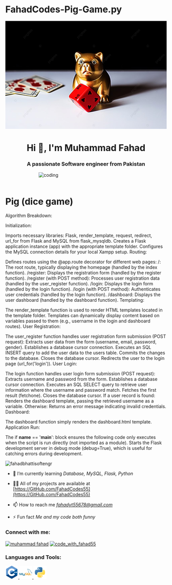# FahadCodes-Pig-Game.py
![logo](https://github.com/FahadCodes55/FahadCodes-Pig-Game.py/blob/main/Pig%20Game.jpg)

<h1 align="center">Hi 👋, I'm Muhammad Fahad</h1>
<h3 align="center">A passionate Software engineer from Pakistan</h3>

<img align="right" alt="coding" width="400" src="https://user-images.githubusercontent.com/55389276/140866485-8fb1c876-9a8f-4d6a-98dc-08c4981eaf70.gif">
<br></br>
<h1>Pig (dice game)</h1>

<p>Algorithm Breakdown:

Initialization:

Imports necessary libraries: Flask, render_template, request, redirect, url_for from Flask and MySQL from flask_mysqldb.
Creates a Flask application instance (app) with the appropriate template folder.
Configures the MySQL connection details for your local Xampp setup.
Routing:

Defines routes using the @app.route decorator for different web pages:
/: The root route, typically displaying the homepage (handled by the index function).
/register: Displays the registration form (handled by the register function).
/register (with POST method): Processes user registration data (handled by the user_register function).
/login: Displays the login form (handled by the login function).
/login (with POST method): Authenticates user credentials (handled by the login function).
/dashboard: Displays the user dashboard (handled by the dashboard function).
Templating:

The render_template function is used to render HTML templates located in the template folder.
Templates can dynamically display content based on variables passed to them (e.g., username in the login and dashboard routes).
User Registration:

The user_register function handles user registration form submission (POST request):
Extracts user data from the form (username, email, password, gender).
Establishes a database cursor connection.
Executes an SQL INSERT query to add the user data to the users table.
Commits the changes to the database.
Closes the database cursor.
Redirects the user to the login page (url_for('login')).
User Login:

The login function handles user login form submission (POST request):
Extracts username and password from the form.
Establishes a database cursor connection.
Executes an SQL SELECT query to retrieve user information where the username and password match.
Fetches the first result (fetchone).
Closes the database cursor.
If a user record is found:
Renders the dashboard template, passing the retrieved username as a variable.
Otherwise:
Returns an error message indicating invalid credentials.
Dashboard:

The dashboard function simply renders the dashboard.html template.
Application Run:

The if __name__ == '__main__': block ensures the following code only executes when the script is run directly (not imported as a module).
Starts the Flask development server in debug mode (debug=True), which is useful for catching errors during development.</p>



<p align="left"> <img src="https://komarev.com/ghpvc/?username=fahadbhattisoftengr&label=Profile%20views&color=0e75b6&style=flat" alt="fahadbhattisoftengr" /> </p>

- 🌱 I’m currently learning *Database, MySQL, Flask, Python*

- 👨‍💻 All of my projects are available at [https://GitHub.com/FahadCodes55](https://GitHub.com/FahadCodes55)

- 📫 How to reach me *fahadyt55678@gmail.com*

- ⚡ Fun fact *Me and my code both funny*

<h3 align="left">Connect with me:</h3>
<p align="left">
<a href="https://linkedin.com/in/muhammad fahad" target="blank"><img align="center" src="https://raw.githubusercontent.com/rahuldkjain/github-profile-readme-generator/master/src/images/icons/Social/linked-in-alt.svg" alt="muhammad fahad" height="30" width="40" /></a>
<a href="https://instagram.com/code_with_fahad55" target="blank"><img align="center" src="https://raw.githubusercontent.com/rahuldkjain/github-profile-readme-generator/master/src/images/icons/Social/instagram.svg" alt="code_with_fahad55" height="30" width="40" /></a>
</p>

<h3 align="left">Languages and Tools:</h3>
<p align="left"> <a href="https://www.w3schools.com/cpp/" target="_blank" rel="noreferrer"> <img src="https://raw.githubusercontent.com/devicons/devicon/master/icons/cplusplus/cplusplus-original.svg" alt="cplusplus" width="40" height="40"/> </a> <a href="https://www.mysql.com/" target="_blank" rel="noreferrer"> <img src="https://raw.githubusercontent.com/devicons/devicon/master/icons/mysql/mysql-original-wordmark.svg" alt="mysql" width="40" height="40"/> </a> <a href="https://www.python.org" target="_blank" rel="noreferrer"> <img src="https://raw.githubusercontent.com/devicons/devicon/master/icons/python/python-original.svg" alt="python" width="40" height="40"/> </a> </p>
